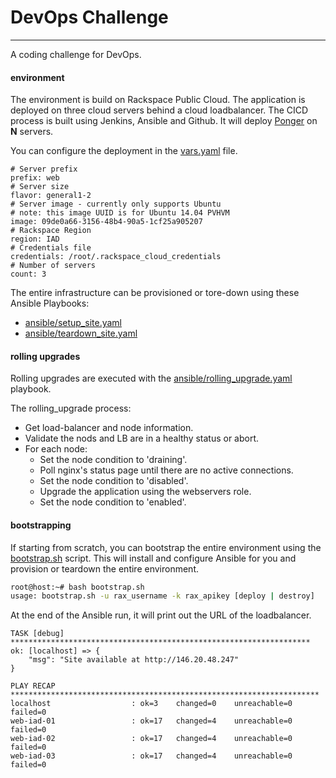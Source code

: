 # DevOps Challenge
---------
A coding challenge for DevOps.

#### environment
The environment is build on Rackspace Public Cloud. The application is deployed on three cloud servers behind a cloud loadbalancer. The CICD process is built using Jenkins, Ansible and Github. It will deploy [Ponger](https://github.com/powellchristoph/ponger) on **N** servers.

You can configure the deployment in the [vars.yaml](ansible/vars.yaml) file.
```
# Server prefix
prefix: web
# Server size
flavor: general1-2
# Server image - currently only supports Ubuntu
# note: this image UUID is for Ubuntu 14.04 PVHVM
image: 09de0a66-3156-48b4-90a5-1cf25a905207
# Rackspace Region
region: IAD
# Credentials file
credentials: /root/.rackspace_cloud_credentials
# Number of servers
count: 3
```

The entire infrastructure can be provisioned or tore-down using these Ansible Playbooks: 
- [ansible/setup_site.yaml](ansible/setup_site.yaml)
- [ansible/teardown_site.yaml](ansible/setup_site.yaml)

#### rolling upgrades
Rolling upgrades are executed with the [ansible/rolling_upgrade.yaml](ansible/rolling_upgrade.yaml) playbook.

The rolling_upgrade process:
* Get load-balancer and node information.
* Validate the nods and LB are in a healthy status or abort.
* For each node:
    * Set the node condition to 'draining'.
    * Poll nginx's status page until there are no active connections.
    * Set the node condition to 'disabled'.
    * Upgrade the application using the webservers role.
    * Set the node condition to 'enabled'.

#### bootstrapping
If starting from scratch, you can bootstrap the entire environment using the [bootstrap.sh](bootstrap.sh) script. This will install and configure Ansible for you and provision or teardown the entire environment.
```bash
root@host:~# bash bootstrap.sh
usage: bootstrap.sh -u rax_username -k rax_apikey [deploy | destroy]
```
At the end of the Ansible run, it will print out the URL of the loadbalancer.
```
TASK [debug] *******************************************************************
ok: [localhost] => {
    "msg": "Site available at http://146.20.48.247"
}

PLAY RECAP *********************************************************************
localhost                  : ok=3    changed=0    unreachable=0    failed=0
web-iad-01                 : ok=17   changed=4    unreachable=0    failed=0
web-iad-02                 : ok=17   changed=4    unreachable=0    failed=0
web-iad-03                 : ok=17   changed=4    unreachable=0    failed=0
```
